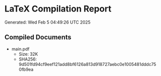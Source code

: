 # LaTeX Compilation Report
Generated: Wed Feb  5 04:49:26 UTC 2025
## Compiled Documents
- main.pdf
  - Size: 32K
  - SHA256: 9d501fd94cf9eef121add8bf6126a813d918727aebc0e1005481dddc750fb9ea
